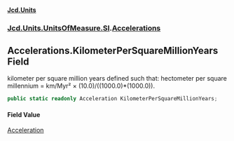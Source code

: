 #### [Jcd.Units](index 'index')
### [Jcd.Units.UnitsOfMeasure.SI](Jcd.Units.UnitsOfMeasure.SI 'Jcd.Units.UnitsOfMeasure.SI').[Accelerations](Accelerations 'Jcd.Units.UnitsOfMeasure.SI.Accelerations')

## Accelerations.KilometerPerSquareMillionYears Field

kilometer per square million years defined such that: hectometer per square millennium = km/Myr² ×
(10.0)/((1000.0)*(1000.0)).

```csharp
public static readonly Acceleration KilometerPerSquareMillionYears;
```

#### Field Value
[Acceleration](Acceleration 'Jcd.Units.UnitTypes.Acceleration')